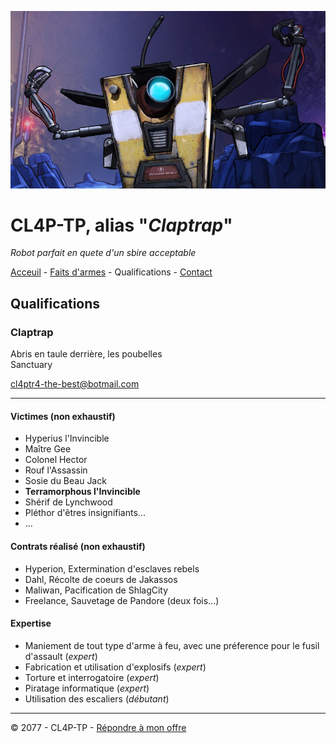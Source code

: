 ![Image de Claptrap](img/claptrap_bandeau.jpg)

# CL4P-TP, alias "_Claptrap_"

_Robot parfait en quete d'un sbire acceptable_

[Acceuil](README.md) - [Faits d'armes](projet.md) - Qualifications - [Contact](contact.md)

## Qualifications 

### Claptrap

Abris en taule derrière, les poubelles  
Sanctuary  
  
  cl4ptr4-the-best@botmail.com

  -----

#### Victimes (non exhaustif)

- Hyperius l'Invincible
- Maître Gee
- Colonel Hector
- Rouf l'Assassin
- Sosie du Beau Jack
- __Terramorphous l'Invincible__
- Shérif de Lynchwood
- Pléthor d'êtres insignifiants...
- ...

#### Contrats réalisé (non exhaustif)

- Hyperion, Extermination d'esclaves rebels
- Dahl, Récolte de coeurs de Jakassos
- Maliwan, Pacification de ShlagCity
- Freelance, Sauvetage de Pandore (deux fois...)

#### Expertise

- Maniement de tout type d'arme à feu, avec une préference pour le fusil d'assault (_expert_)
- Fabrication et utilisation d'explosifs (_expert_)
- Torture et interrogatoire (_expert_)
- Piratage informatique (_expert_)
- Utilisation des escaliers (_débutant_)

----

© 2077 - CL4P-TP - [Répondre à mon offre](contact.md)
